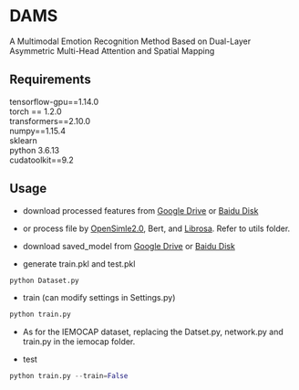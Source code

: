 # DAMS
A Multimodal Emotion Recognition Method Based on Dual-Layer Asymmetric Multi-Head Attention and Spatial Mapping
## Requirements
   tensorflow-gpu==1.14.0 <br>
   torch == 1.2.0 <br>
   transformers==2.10.0 <br>
   numpy==1.15.4 <br>
   sklearn <br>
   python 3.6.13 <br>   cudatoolkit==9.2<br>

## Usage


* download processed features from [Google Drive](https://drive.google.com/drive/folders/1Q-NujC2-Egyq2GUO2Ipy9z59MSeY1mmb?usp=drive_link) or [Baidu Disk]( https://pan.baidu.com/s/1BJZkg8nNElFg9KSXdrLlyw?pwd=2qiu) 

* or process file by [OpenSimle2.0](https://github.com/audeering/opensmile), Bert, and [Librosa](https://github.com/librosa/librosa). Refer to utils folder.

* download saved_model from [Google Drive](https://drive.google.com/drive/folders/1r9zzLFMl1tsgo7lKYpcYIsfrGuUPpXvk?usp=drive_link) or [Baidu Disk](https://pan.baidu.com/s/1CDMATWuxKOzGFBaJ870zbw?pwd=b3p0) 

* generate train.pkl and test.pkl
```python 
python Dataset.py
```
* train (can modify settings in Settings.py) <br>
```python 
python train.py  
```
* As for the IEMOCAP dataset, replacing the Datset.py, network.py and train.py in the iemocap folder.

* test <br>
```python 
python train.py --train=False
```
